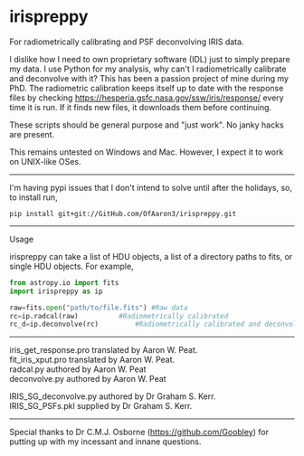 # irispreppy
For radiometrically calibrating and PSF deconvolving IRIS data.

I dislike how I need to own proprietary software (IDL) just to simply prepare my data. I use Python for my analysis, why can't I radiometrically calibrate and deconvolve with it?
This has been a passion project of mine during my PhD. The radiometric calibration keeps itself up to date with the response files by checking https://hesperia.gsfc.nasa.gov/ssw/iris/response/ every time it is run. If it finds new files, it downloads them before continuing.

These scripts should be general purpose and "just work". No janky hacks are present.

This remains untested on Windows and Mac. However, I expect it to work on UNIX-like OSes.

---

I'm having pypi issues that I don't intend to solve until after the holidays, so, to install run,

`pip install git+git://GitHub.com/OfAaron3/irispreppy.git`

---

Usage

irispreppy can take a list of HDU objects, a list of a directory paths to fits, or single HDU objects. For example,

```python
from astropy.io import fits
import irispreppy as ip

raw=fits.open("path/to/file.fits") #Raw data
rc=ip.radcal(raw)		   #Radiometrically calibrated
rc_d=ip.deconvolve(rc)		   #Radiometrically calibrated and deconvolved
```

---

iris_get_response.pro translated by Aaron W. Peat.<br>
fit_iris_xput.pro translated by Aaron W. Peat.<br>
radcal.py authored by Aaron W. Peat<br>
deconvolve.py authored by Aaron W. Peat<br>

IRIS_SG_deconvolve.py authored by Dr Graham S. Kerr.<br>
IRIS_SG_PSFs.pkl supplied by Dr Graham S. Kerr.

---

Special thanks to Dr C.M.J. Osborne (https://github.com/Goobley) for putting up with my incessant and innane questions.
